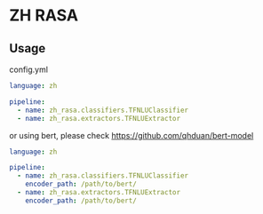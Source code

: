 # ZH RASA

## Usage

config.yml

```yaml
language: zh

pipeline:
  - name: zh_rasa.classifiers.TFNLUClassifier
  - name: zh_rasa.extractors.TFNLUExtractor
```

or using bert, please check https://github.com/qhduan/bert-model

```yaml
language: zh

pipeline:
  - name: zh_rasa.classifiers.TFNLUClassifier
    encoder_path: /path/to/bert/
  - name: zh_rasa.extractors.TFNLUExtractor
    encoder_path: /path/to/bert/
```
